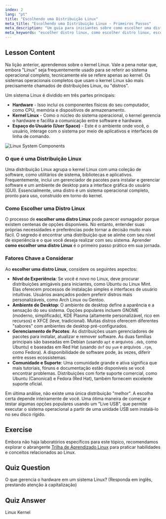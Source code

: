 ```yaml
---
index: 2
lang: "pt"
title: "Escolhendo uma Distribuição Linux"
meta_title: "Escolhendo uma Distribuição Linux - Primeiros Passos"
meta_description: "Um guia para iniciantes sobre como escolher uma distro Linux. Aprenda os fatores chave para selecionar uma distro Linux que se adapte às suas necessidades, de ambientes de desktop à disponibilidade de software."
meta_keywords: "escolher distro linux, como escolher distro linux, escolher distribuição linux, distro linux, distribuição linux, kernel linux, linux para iniciantes"
---
```


## Lesson Content

Na lição anterior, aprendemos sobre o kernel Linux. Vale a pena notar que, embora "Linux" seja frequentemente usado para se referir ao sistema operacional completo, tecnicamente ele se refere apenas ao kernel. Os sistemas operacionais completos que usam o kernel Linux são mais precisamente chamados de distribuições Linux, ou "distros".

Um sistema Linux é dividido em três partes principais:

- **Hardware** - Isso inclui os componentes físicos do seu computador, como CPU, memória e dispositivos de armazenamento.
- **Kernel Linux** - Como o núcleo do sistema operacional, o kernel gerencia o hardware e facilita a comunicação entre software e hardware.
- **Espaço do Usuário (User Space)** - Este é o ambiente onde você, o usuário, interage com o sistema por meio de aplicativos e interfaces de linha de comando.

![Linux System Components](https://file.labex.io/images/24aceec7-8503-45a6-9f1e-18dd42ba4ee4.jpg)

### O que é uma Distribuição Linux

Uma distribuição Linux agrupa o kernel Linux com uma coleção de software, como utilitários de sistema, bibliotecas e aplicativos. Frequentemente, inclui um gerenciador de pacotes para instalar e gerenciar software e um ambiente de desktop para a interface gráfica do usuário (GUI). Essencialmente, uma distro é um sistema operacional completo, pronto para uso, construído em torno do kernel.

### Como Escolher uma Distro Linux

O processo de **escolher uma distro Linux** pode parecer esmagador porque existem centenas de opções disponíveis. No entanto, entender suas próprias necessidades e preferências pode tornar a decisão muito mais fácil. O segredo é encontrar uma distribuição que se alinhe com seu nível de experiência e o que você deseja realizar com seu sistema. Aprender **como escolher uma distro Linux** é o primeiro passo prático em sua jornada.

### Fatores Chave a Considerar

Ao **escolher uma distro Linux**, considere os seguintes aspectos:

- **Nível de Experiência**: Se você é novo no Linux, deve procurar distribuições amigáveis para iniciantes, como Ubuntu ou Linux Mint. Elas oferecem processos de instalação simples e interfaces de usuário intuitivas. Usuários avançados podem preferir distros mais personalizáveis, como Arch Linux ou Gentoo.
- **Ambiente de Desktop**: O ambiente de desktop define a aparência e a sensação do seu sistema. Opções populares incluem GNOME (moderno, simplificado), KDE Plasma (altamente personalizável, rico em recursos) e XFCE (leve, tradicional). Muitas distros oferecem diferentes "sabores" com ambientes de desktop pré-configurados.
- **Gerenciamento de Pacotes**: As distribuições usam gerenciadores de pacotes para instalar, atualizar e remover software. As duas famílias principais são baseadas em Debian (usando `apt` e arquivos `.deb`, como Ubuntu) e baseadas em Red Hat (usando `dnf` ou `yum` e arquivos `.rpm`, como Fedora). A disponibilidade de software pode, às vezes, diferir entre esses ecossistemas.
- **Comunidade e Suporte**: Uma comunidade grande e ativa significa que mais tutoriais, fóruns e documentação estão disponíveis se você encontrar problemas. Distribuições com forte suporte comercial, como Ubuntu (Canonical) e Fedora (Red Hat), também fornecem excelente suporte oficial.

Em última análise, não existe uma única distribuição "melhor". A escolha certa depende inteiramente de você. Uma ótima maneira de começar é testar algumas opções populares usando um "Live USB", que permite executar o sistema operacional a partir de uma unidade USB sem instalá-lo no seu disco rígido.

## Exercise

Embora não haja laboratórios específicos para este tópico, recomendamos explorar o abrangente [Trilha de Aprendizado Linux](https://labex.io/pt/learn/linux) para praticar habilidades e conceitos relacionados ao Linux.

## Quiz Question

O que gerencia o hardware em um sistema Linux? (Responda em inglês, prestando atenção à capitalização)

## Quiz Answer

Linux Kernel
